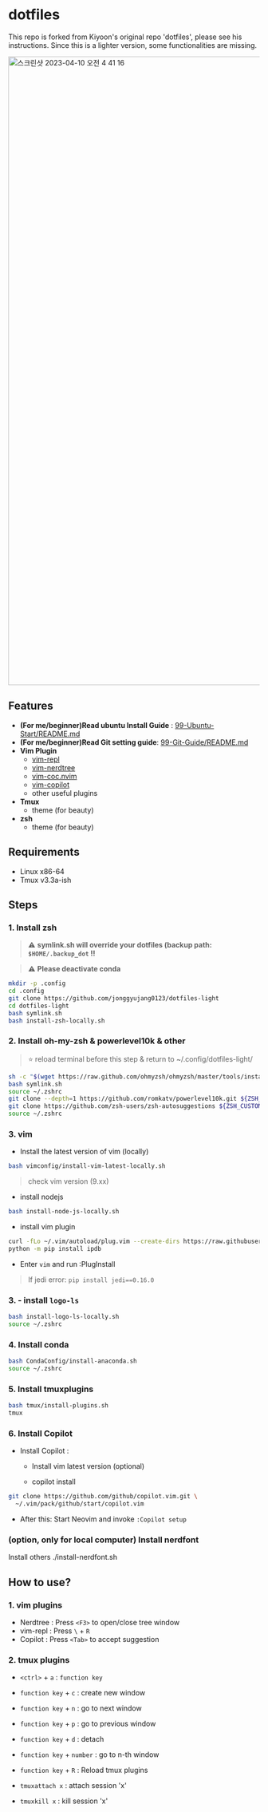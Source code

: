 # dotfiles

This repo is forked from Kiyoon's original repo 'dotfiles', please see his instructions.
Since this is a lighter version, some functionalities are missing. 



<img width="1260" alt="스크린샷 2023-04-10 오전 4 41 16" src="https://user-images.githubusercontent.com/88477912/230793228-586417bb-959e-4fe4-8f92-621394bca44b.png">


## Features 

- **(For me/beginner)Read ubuntu Install Guide** : [99-Ubuntu-Start/README.md](https://github.com/jonggyujang0123/dotfiles-light/tree/master/99-Ubuntu-Start)
- **(For me/beginner)Read Git setting guide**: [99-Git-Guide/README.md](https://github.com/jonggyujang0123/dotfiles-light/blob/master/99-Git-Guide/README.md)
- **Vim Plugin**
  - [vim-repl](https://github.com/sillybun/vim-repl)
  - [vim-nerdtree](https://github.com/preservim/nerdtree)
  - [vim-coc.nvim](https://github.com/neoclide/coc.nvim)
  - [vim-copilot](https://github.com/github/copilot.vim)
  - other useful plugins
- **Tmux**
  - theme (for beauty)
- **zsh**
  - theme (for beauty)

## Requirements

- Linux x86-64
- Tmux v3.3a-ish

## Steps


### 1. Install zsh 

> :warning: **symlink.sh will override your dotfiles (backup path: `$HOME/.backup_dot` !!**

> :warning: **Please deactivate conda**

```bash
mkdir -p .config
cd .config
git clone https://github.com/jonggyujang0123/dotfiles-light
cd dotfiles-light
bash symlink.sh
bash install-zsh-locally.sh
```

### 2. Install oh-my-zsh & powerlevel10k & other 

> :star: reload terminal before this step & return to ~/.config/dotfiles-light/

```bash
sh -c "$(wget https://raw.github.com/ohmyzsh/ohmyzsh/master/tools/install.sh -O -)"
bash symlink.sh
source ~/.zshrc
git clone --depth=1 https://github.com/romkatv/powerlevel10k.git ${ZSH_CUSTOM:-$HOME/.oh-my-zsh/custom}/themes/powerlevel10k
git clone https://github.com/zsh-users/zsh-autosuggestions ${ZSH_CUSTOM:-~/.oh-my-zsh/custom}/plugins/zsh-autosuggestions
source ~/.zshrc
```

### 3. vim 


- Install the latest version of vim (locally)
```bash
bash vimconfig/install-vim-latest-locally.sh
```

> check vim version (9.xx)

- install nodejs 

```bash
bash install-node-js-locally.sh
```

- install vim plugin

```bash
curl -fLo ~/.vim/autoload/plug.vim --create-dirs https://raw.githubusercontent.com/junegunn/vim-plug/master/plug.vim
python -m pip install ipdb
```
- Enter `vim` and run :PlugInstall

> If jedi error: `pip install jedi==0.16.0`


### 3. - install `logo-ls`

```bash
bash install-logo-ls-locally.sh
source ~/.zshrc
```

### 4. Install conda
```bash
bash CondaConfig/install-anaconda.sh
source ~/.zshrc
```


### 5. Install tmuxplugins

```bash
bash tmux/install-plugins.sh
tmux 
```




### 6. Install Copilot

- Install Copilot :
  - Install vim latest version (optional)

  - copilot install
```bash
git clone https://github.com/github/copilot.vim.git \
  ~/.vim/pack/github/start/copilot.vim
```
  - After this: Start Neovim and invoke `:Copilot setup`

### (option, only for local computer) Install nerdfont
Install others
./install-nerdfont.sh


## How to use?

### 1. vim plugins

- Nerdtree : Press `<F3>` to open/close tree window 
- vim-repl : Press `\` + `R`
- Copilot : Press `<Tab>` to accept suggestion

### 2. tmux plugins 
- `<ctrl>` + `a` : `function key`
- `function key` + `c` : create new window
- `function key` + `n` : go to next window
- `function key` + `p` : go to previous window
- `function key` + `d` : detach
- `function key` + `number` : go to n-th window 
- `function key` + `R` : Reload tmux plugins

- `tmuxattach x` : attach session 'x' 
- `tmuxkill x` : kill session 'x'





